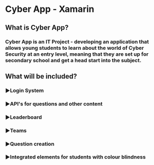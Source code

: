 # Cyber App - Xamarin

<h2>What is Cyber App?</h2>

<h3>Cyber App is an IT Project - developing an application that allows young students to learn about the world of Cyber Security at an entry level, meaning that they are set up for secondary school and get a head start into the subject.
</h3>

<h2>What will be included?</h2>

<h3>►Login System</h3>
<h3>►API's for questions and other content</h3>
<h3>►Leaderboard</h3>
<h3>►Teams</h3>
<h3>►Question creation</h3>
<h3>►Integrated elements for students with colour blindness</h3>
